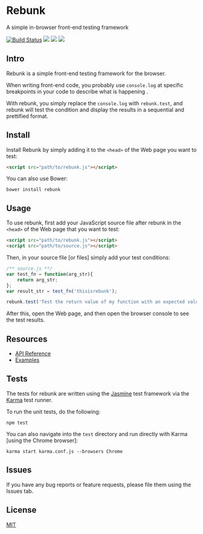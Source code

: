 # Rebunk

A simple in-browser front-end testing framework

<p>
<a href="https://circleci.com/gh/obihill/rebunk"><img src="https://img.shields.io/circleci/project/github/obihill/rebunk/master.svg" alt="Build Status"></a>
<a href="https://codecov.io/gh/obihill/rebunk"><img src="https://img.shields.io/codecov/c/github/obihill/rebunk/master.svg"></a>
<a href="https://github.com/obihill/rebunk/releases"><img src="https://img.shields.io/github/release/obihill/rebunk.svg"></a>
<a href="https://github.com/obihill/rebunk/blob/master/license.md"><img src="https://img.shields.io/github/license/obihill/rebunk.svg"></a>
</p>

## Intro

Rebunk is a simple front-end testing framework for the browser. 

When writing front-end code, you probably use `console.log` at specific breakpoints in your code to describe what is happening .

With rebunk, you simply replace the `console.log` with `rebunk.test`, and rebunk will test the condition and display the results in a sequential and prettified format.

## Install

Install Rebunk by simply adding it to the `<head>` of the Web page you want to test:

```html
<script src="path/to/rebunk.js"></script>
```

You can also use Bower:

```
bower install rebunk
```

## Usage

To use rebunk, first add your JavaScript source file after rebunk in the `<head>` of the Web page that you want to test:

```html
<script src="path/to/rebunk.js"></script>
<script src="path/to/source.js"></script>
```

Then, in your source file [or files] simply add your test conditions:

```javascript
/** source.js **/
var test_fn = function(arg_str){
    return arg_str;
};
var result_str = test_fn('thisisrebunk');

rebunk.test('Test the return value of my function with an expected value', 'thisisnotrebunk', result_str);
```

After this, open the Web page, and then open the browser console to see the test results.

## Resources

- [API Reference](https://github.com/obihill/rebunk/tree/master/wiki/api.md)
- [Examples](https://github.com/obihill/rebunk/tree/master/wiki/examples.md)

## Tests

The tests for rebunk are written using the [Jasmine](https://jasmine.github.io/) test framework via the [Karma](http://karma-runner.github.io/) test runner. 

To run the unit tests, do the following:

```
npm test
```

You can also navigate into the `test` directory and run directly with Karma [using the Chrome browser]:

```
karma start karma.conf.js --browsers Chrome
```

## Issues

If you have any bug reports or feature requests, please file them using the Issues tab. 

## License

[MIT](https://github.com/obihill/rebunk/tree/master/license.md)
